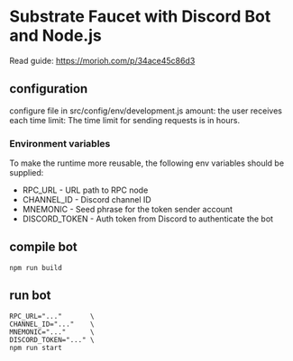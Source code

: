 # Substrate Faucet with Discord Bot and Node.js

Read guide: https://morioh.com/p/34ace45c86d3

## configuration
configure file in src/config/env/development.js
amount: the user receives each time
limit: The time limit for sending requests is in hours.


### Environment variables

To make the runtime more reusable, the following env variables should be supplied:

- RPC_URL - URL path to RPC node
- CHANNEL_ID - Discord channel ID
- MNEMONIC - Seed phrase for the token sender account
- DISCORD_TOKEN - Auth token from Discord to authenticate the bot

## compile bot
```
npm run build
```

## run bot
```
RPC_URL="..."       \
CHANNEL_ID="..."    \
MNEMONIC="..."      \
DISCORD_TOKEN="..." \
npm run start
```
